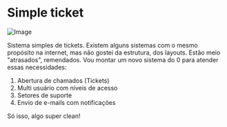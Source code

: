 # Simple ticket

![Image](http://png.findicons.com/files/icons/2836/flatastic_part_4/256/tickets.png)

Sistema simples de tickets. Existem alguns sistemas com o mesmo propósito na internet, mas não gostei da estrutura, dos layouts. Estão meio "atrasados", remendados. Vou montar um novo sistema do 0 para atender essas necessidades:

1) Abertura de chamados (Tickets)
2) Multi usuário com níveis de acesso
3) Setores de suporte
4) Envio de e-mails com notificações

Só isso, algo super clean! 
